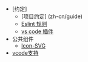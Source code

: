 - [约定]
  - [项目约定] (zh-cn/guide)
  - [Eslint 规则](zh-cn/eslint.md)
  - [vs code 插件](zh-cn/vscodePlugin.md)
- 公共组件
  - [Icon-SVG](zh-cn/iconSvg.md)
- [vcode支持](zh-cn/vscode-markdown)
